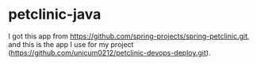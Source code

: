 # petclinic-java
I got this app from https://github.com/spring-projects/spring-petclinic.git, and this is the app I use for my project (https://github.com/unicum0212/petclinic-devops-deploy.git).
